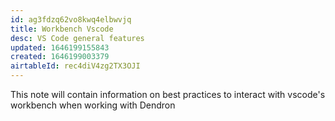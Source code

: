 ```yaml
---
id: ag3fdzq62vo8kwq4elbwvjq
title: Workbench Vscode
desc: VS Code general features
updated: 1646199155843
created: 1646199003379
airtableId: rec4diV4zg2TX3OJI
---
```

This note will contain information on best practices to interact with vscode's workbench when working with Dendron
